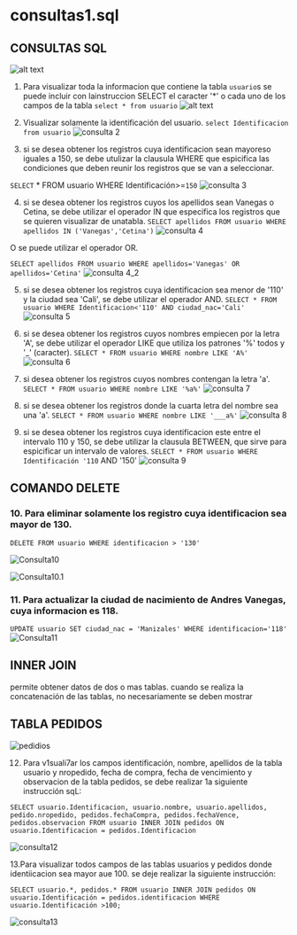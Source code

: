 # consultas1.sql

## CONSULTAS SQL
![alt text](/images/cuhoo.png)

1. Para visualizar toda la informacion que contiene la tabla `usuario`s se puede incluir con lainstruccion SELECT el caracter '*' o cada uno de los campos de la tabla
`select * from usuario`
![alt text](/images/CONSULTA1.png)

2. Visualizar solamente la identificación del usuario.
`select Identificacion from usuario`
![consulta 2](/images/consulta2%7D.png)

3. si se desea obtener los registros cuya identificacion sean mayoreso iguales a 150, se debe utulizar la clausula WHERE que espicifica las condiciones que deben reunir los registros que se van a seleccionar.

`SELECT` * FROM usuario WHERE Identificación>=`150`
![consulta 3](/images/consulta3.png)


4. si se desea obtener los registros cuyos los apellidos sean Vanegas o Cetina, se debe utilizar el operador IN que especifica los registros que se quieren visualizar de unatabla.
`SELECT apellidos FROM usuario WHERE apellidos IN ('Vanegas','Cetina')`
![consulta 4](/images/consulta4.png)

O se puede utilizar el operador OR.

`SELECT apellidos FROM usuario WHERE apellidos='Vanegas' OR apellidos='Cetina'`
![consulta 4_2](/images/consulta4_2.png)


5. si se desea obtener los registros cuya identificacion sea menor de '110' y la ciudad sea 'Cali', se debe utilizar el operador AND.
`SELECT * FROM usuario WHERE Identificacion<'110' AND ciudad_nac='Cali'`
![consulta 5](/images/consulta5.png)


6. si se desea obtener los registros cuyos nombres empiecen por la letra 'A', se debe utilizar el operador LIKE que utiliza los patrones '%' todos y '_' (caracter).
`SELECT * FROM usuario WHERE nombre LIKE 'A%'`
![consulta 6](/images/consulta6.png)


7. si desea obtener los registros cuyos nombres contengan la letra 'a'.
`SELECT * FROM usuario WHERE nombre LIKE '%a%'`
![consulta 7](/images/consulta7.png)


8. si se desea obtener los registros donde la cuarta letra del nombre sea una 'a'.
`SELECT * FROM usuario WHERE nombre LIKE '___a%'`
![consulta 8](/images/consulta8.png)

9. si se desea obtener los registros cuya identificacion este entre el intervalo 110 y 150, se debe utilizar la clausula BETWEEN, que sirve para espicificar un intervalo de valores.
`SELECT * FROM usuario WHERE Identificación '110` AND '150'
![consulta 9](/images/consulta9.png)


## COMANDO DELETE
### 10. Para eliminar solamente los registro cuya identificacion sea mayor de 130.
`DELETE FROM usuario WHERE identificacion > '130'`

![Consulta10](/images/tabla10.png "Tabla delete users")

![Consulta10.1](/images/tabla2.png "Tabla delete users1")

### 11. Para actualizar la ciudad de nacimiento de Andres Vanegas, cuya informacion es 118.

`UPDATE usuario SET ciudad_nac = 'Manizales' WHERE identificacion='118'`
![Consulta11](/images/tabla_actualizar.png "Tabla actualizar datos")

## INNER JOIN 
permite obtener datos de dos o mas tablas. cuando se realiza la concatenación de las tablas, no necesariamente se deben mostrar 

## TABLA PEDIDOS
![pedidios](/images/tablapedidos.png "Tabla pedidos")

12. Para v1suali7ar los campos identificación, nombre, apellidos de la tabla usuario y nropedido, fecha de compra, fecha de vencimiento y observacion de la tabla pedidos, se debe realizar 1a siguiente instrucción sqL:

`SELECT usuario.Identificacion, usuario.nombre, usuario.apellidos, pedido.nropedido, pedidos.fechaCompra, pedidos.fechaVence, pedidos.observacion FROM usuario INNER JOIN pedidos ON usuario.Identificacion = pedidos.Identificacion`

![consulta12](/images/consulta12.png "consulta12")

13.Para visualizar todos campos de las tablas usuarios y pedidos donde identiicacion
sea mayor aue 100. se deje realizar la siguiente instrucción:

`SELECT usuario.*, pedidos.* FROM usuario INNER JOIN pedidos ON usuario.Identificación = pedidos.identificacion WHERE usuario.Identificación >100;`

![consulta13](/images/consulta13.png "consulta13")